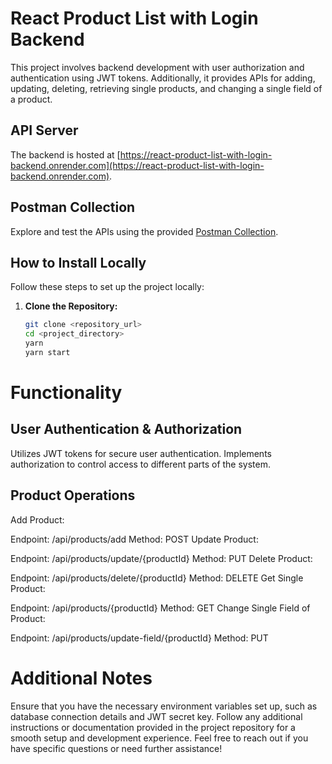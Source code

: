 # React Product List with Login Backend

This project involves backend development with user authorization and authentication using JWT tokens. Additionally, it provides APIs for adding, updating, deleting, retrieving single products, and changing a single field of a product.

## API Server

The backend is hosted at [https://react-product-list-with-login-backend.onrender.com](https://react-product-list-with-login-backend.onrender.com).

## Postman Collection

Explore and test the APIs using the provided [Postman Collection](https://www.postman.com/lunar-module-technologist-7946648/workspace/product-list/collection/30340823-7ea09229-a724-4436-9102-35dc1b27838d).

## How to Install Locally

Follow these steps to set up the project locally:

1. **Clone the Repository:**
   ```bash
   git clone <repository_url>
   cd <project_directory>
   yarn
   yarn start

# Functionality
## User Authentication & Authorization
Utilizes JWT tokens for secure user authentication.
Implements authorization to control access to different parts of the system.

## Product Operations
Add Product:

Endpoint: /api/products/add
Method: POST
Update Product:

Endpoint: /api/products/update/{productId}
Method: PUT
Delete Product:

Endpoint: /api/products/delete/{productId}
Method: DELETE
Get Single Product:

Endpoint: /api/products/{productId}
Method: GET
Change Single Field of Product:

Endpoint: /api/products/update-field/{productId}
Method: PUT

# Additional Notes
Ensure that you have the necessary environment variables set up, such as database connection details and JWT secret key.
Follow any additional instructions or documentation provided in the project repository for a smooth setup and development experience.
Feel free to reach out if you have specific questions or need further assistance!





